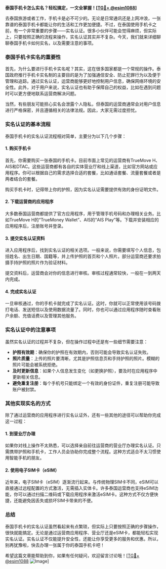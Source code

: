 **泰国手机卡怎么实名？轻松搞定，一文全掌握！[[TG💪+ @esim1088](https://t.me/s/esim1088)]**

去泰国旅游或者工作，手机卡是必不可少的。无论是日常通讯还是上网冲浪，一张靠谱的泰国手机卡都能让你的生活和工作更加便捷。不过，在泰国使用手机卡之前，有一个非常重要的步骤——实名认证。很多小伙伴可能会觉得麻烦，但实际上，只要按照正确的流程来操作，实名认证其实并不复杂。今天，我们就来详细聊聊泰国手机卡如何实名，以及需要注意的事项。

### 泰国手机卡实名的重要性

首先，为什么要进行手机卡实名呢？其实，这在很多国家都是一个常规的操作。泰国政府推行手机卡实名制的主要目的是为了加强通信安全、防止犯罪行为以及便于管理和追踪。通过实名认证，运营商能够更好地控制用户信息，确保网络环境的安全性。此外，对于用户来说，实名认证也有助于保障自己的权益，比如在遇到问题时可以更方便地联系运营商解决问题。

当然，有些朋友可能担心实名会泄露个人隐私，但泰国的运营商通常会对用户信息进行严格保密，并且遵循相关的法律法规。因此，大家无需过度担忧。

### 实名认证的基本流程

泰国手机卡的实名认证流程相对简单，主要分为以下几个步骤：

#### 1. 购买手机卡

首先，你需要购买一张泰国的手机卡。目前市面上常见的运营商有TrueMove H、AIS和DTAC。这些运营商都有各自的实体营业厅和线上渠道，比如官方网站或应用程序。你可以根据自己的需求选择合适的套餐，比如通话套餐、流量套餐或者是两者结合的套餐。

购买手机卡时，记得带上你的护照，因为实名认证需要提供有效的身份证明文件。

#### 2. 下载运营商的应用程序

大多数泰国运营商都提供了官方应用程序，用于管理手机号码和办理相关业务。比如TrueMove H的“TrueMoney Wallet”、AIS的“AIS Play”等。下载并安装相应的应用程序后，注册账号并登录。

#### 3. 提交实名认证资料

进入应用程序后，找到实名认证的相关选项。一般来说，你需要填写个人信息，包括姓名、出生日期、国籍等，并上传护照的首页和个人照片。部分运营商还要求拍摄手持护照的照片作为验证材料。

提交资料后，运营商会对你的信息进行审核。审核过程通常较快，一般在一到两天内完成。

#### 4. 完成实名认证

一旦审核通过，你的手机卡就完成了实名认证。这时，你就可以正常使用该号码拨打电话、发送短信以及使用数据流量了。同时，你也可以通过应用程序随时查看账户余额、充值话费以及管理其他服务。

### 实名认证中的注意事项

虽然实名认证的过程并不复杂，但在操作过程中还是有一些细节需要注意：

- **护照有效期**：确保你的护照在有效期内，否则可能会导致实名认证失败。
- **照片质量**：上传的照片要清晰，尤其是护照信息页和手持护照的照片。模糊的照片可能会被系统拒绝。
- **及时更新信息**：如果个人信息发生变化（如更换护照），要及时在应用程序中更新相关信息。
- **避免重复注册**：每个手机号只能绑定一个有效的身份证件，重复注册可能导致账户被封禁。

### 其他实现实名的方式

除了通过运营商的应用程序进行实名认证外，还有一些其他的途径可以帮助你完成这一过程：

#### 1. 到营业厅办理

如果你对线上操作不太熟悉，可以选择亲自前往运营商的营业厅办理实名认证。只需携带护照和手机卡，工作人员会协助你完成整个流程。这种方式适合不太习惯使用智能手机的朋友。

#### 2. 使用电子SIM卡（eSIM）

近年来，电子SIM卡（eSIM）逐渐流行起来。与传统物理SIM卡不同，eSIM可以直接通过远程配置的方式激活，无需插入实体卡。许多泰国运营商也支持eSIM功能，你可以通过扫描二维码或下载应用程序来激活eSIM卡。这种方式不仅方便快捷，还能避免因丢失或损坏SIM卡带来的不便。

### 总结

泰国手机卡的实名认证虽然看起来有点繁琐，但实际上只要按照正确的步骤操作，很快就能搞定。无论是通过运营商应用程序、营业厅还是eSIM卡，都能轻松实现实名认证。实名认证不仅能提升安全性，还能让你享受更多的服务和优惠。所以，别再犹豫啦，快去办理一张属于你的泰国手机卡吧！

希望这篇文章能帮助到你，如果有任何疑问，欢迎留言讨论哦！[[TG💪+ @esim1088](https://t.me/s/esim1088) ![Image](https://i.postimg.cc/4NQfJmqS/Snipaste-2025-05-13-00-14-12.png)]